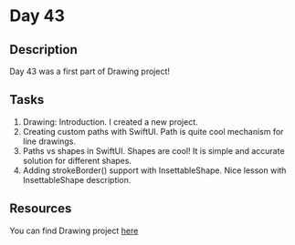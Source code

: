 # Day 43

## Description

Day 43 was a first part of Drawing project!

## Tasks

1. Drawing: Introduction. I created a new project.
2. Creating custom paths with SwiftUI. Path is quite cool mechanism for line drawings.
3. Paths vs shapes in SwiftUI. Shapes are cool! It is simple and accurate solution for different shapes.
4. Adding strokeBorder() support with InsettableShape. Nice lesson with InsettableShape description.

## Resources

You can find Drawing project [here](/Sources/Drawing/)